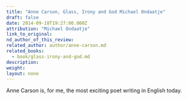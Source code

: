 ```yaml
---
title: "Anne Carson, Glass, Irony and God Michael Ondaatje"
draft: false
date: 2014-09-18T19:27:00.000Z
attribution: "Michael Ondaatje"
link_to_original:
nd_author_of_this_review:
related_author: author/anne-carson.md
related_books:
  - book/glass-irony-and-god.md
description:
weight:
layout: none
---
```

Anne Carson is, for me, the most exciting poet writing in English today.

